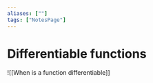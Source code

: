 ```yaml
---
aliases: [""]
tags: ["NotesPage"]
---
```


# Differentiable functions
![[When is a function differentiable]]
